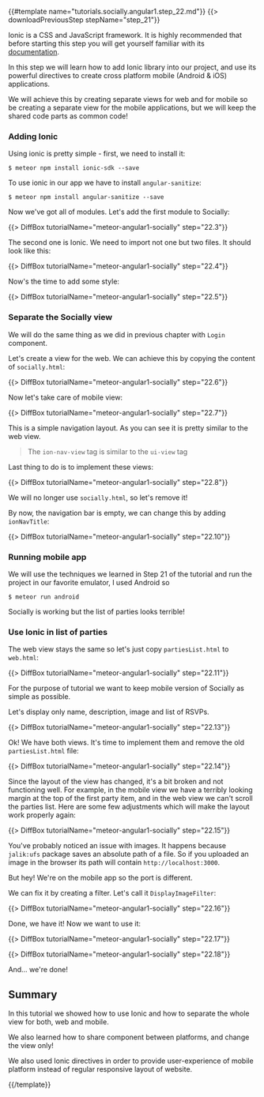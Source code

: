 {{#template name="tutorials.socially.angular1.step_22.md"}}
{{> downloadPreviousStep stepName="step_21"}}

Ionic is a CSS and JavaScript framework. It is highly recommended that before starting this step you will get yourself familiar with its [documentation](http://ionicframework.com/docs/).

In this step we will learn how to add Ionic library into our project, and use its powerful directives to create cross platform mobile (Android & iOS) applications.

We will achieve this by creating separate views for web and for mobile  so be creating a separate view for the mobile applications, but we will keep the shared code parts as common code!

### Adding Ionic

Using ionic is pretty simple - first, we need to install it:

    $ meteor npm install ionic-sdk --save

To use ionic in our app we have to install `angular-sanitize`:

    $ meteor npm install angular-sanitize --save

Now we've got all of modules. Let's add the first module to Socially:

{{> DiffBox tutorialName="meteor-angular1-socially" step="22.3"}}

The second one is Ionic. We need to import not one but two files. It should look like this:

{{> DiffBox tutorialName="meteor-angular1-socially" step="22.4"}}

Now's the time to add some style:

{{> DiffBox tutorialName="meteor-angular1-socially" step="22.5"}}


### Separate the Socially view

We will do the same thing as we did in previous chapter with `Login` component.

Let's create a view for the web. We can achieve this by copying the content of `socially.html`:

{{> DiffBox tutorialName="meteor-angular1-socially" step="22.6"}}

Now let's take care of mobile view:

{{> DiffBox tutorialName="meteor-angular1-socially" step="22.7"}}

This is a simple navigation layout. As you can see it is pretty similar to the web view.

> The `ion-nav-view` tag is similar to the `ui-view` tag

Last thing to do is to implement these views:

{{> DiffBox tutorialName="meteor-angular1-socially" step="22.8"}}

We will no longer use `socially.html`, so let's remove it!

By now, the navigation bar is empty, we can change this by adding `ionNavTitle`:

{{> DiffBox tutorialName="meteor-angular1-socially" step="22.10"}}


### Running mobile app

We will use the techniques we learned in Step 21 of the tutorial and run the project in our favorite emulator, I used Android so

    $ meteor run android

Socially is working but the list of parties looks terrible!

### Use Ionic in list of parties

The web view stays the same so let's just copy `partiesList.html` to `web.html`:

{{> DiffBox tutorialName="meteor-angular1-socially" step="22.11"}}

For the purpose of tutorial we want to keep mobile version of Socially as simple as possible.

Let's display only name, description, image and list of RSVPs.

{{> DiffBox tutorialName="meteor-angular1-socially" step="22.13"}}

Ok! We have both views. It's time to implement them and remove the old `partiesList.html` file:

{{> DiffBox tutorialName="meteor-angular1-socially" step="22.14"}}

Since the layout of the view has changed, it's a bit broken and not functioning well. For example, in the mobile view we have a terribly looking margin at the top of the first party item, and in the web view we can't scroll the parties list. Here are some few adjustments which will make the layout work properly again:

{{> DiffBox tutorialName="meteor-angular1-socially" step="22.15"}}

You've probably noticed an issue with images. It happens because `jalik:ufs` package saves an absolute path of a file. So if you uploaded an image in the browser its path will contain `http://localhost:3000`.

But hey! We're on the mobile app so the port is different.

We can fix it by creating a filter. Let's call it `DisplayImageFilter`:

{{> DiffBox tutorialName="meteor-angular1-socially" step="22.16"}}

Done, we have it! Now we want to use it:

{{> DiffBox tutorialName="meteor-angular1-socially" step="22.17"}}

{{> DiffBox tutorialName="meteor-angular1-socially" step="22.18"}}

And... we're done!

## Summary

In this tutorial we showed how to use Ionic and how to separate the whole view for both, web and mobile.

We also learned how to share component between platforms, and change the view only!

We also used Ionic directives in order to provide user-experience of mobile platform instead of regular responsive layout of website.

{{/template}}
